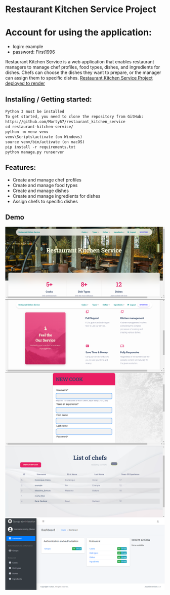 # Restaurant Kitchen Service Project
# Account for using the application:
*  login: example
* password: First1996

Restaurant Kitchen Service is a web application that enables restaurant managers to manage chef profiles,
food types, dishes, and ingredients for dishes. Chefs can choose the dishes they want to prepare, or the manager can 
assign them to specific dishes.
[Restaurant Kitchen Service Project deployed to render](https://restaurant-service-mate.onrender.com/)

## Installing / Getting started:
```shell
Python 3 must be installed
To get started, you need to clone the repository from GitHub: https://github.com/Morty67/restaurant_kitchen_service
cd restaurant-kitchen-service/
python -m venv venv
venv\Scripts\activate (on Windows)
source venv/bin/activate (on macOS)
pip install -r requirements.txt
python manage.py runserver
```
## Features:

*  Create and manage chef profiles
*  Create and manage food types
*  Create and manage dishes
*  Create and manage ingredients for dishes
*  Assign chefs to specific dishes

## Demo
![demo.png](demo.png)
![main2.png](main2.png)
![new_cook.png](new_cook.png)
![list_cooks](list_cooks.png)
![admin.png](admin.png)

